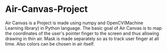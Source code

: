 # Air-Canvas-Project
Air Canvas is a Project is made using numpy and OpenCV(Machine  Learning library) in Python language. The basic goal of Air Canvas is to map the coordinates of the user's pointer finger to the screen and thus allowing drawing in thin air. Mask is made separately so as to track user finger at all time. Also colors can be chosen in air itself.
